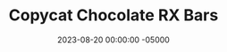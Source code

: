 ---
layout: post
title:  "Copycat Chocolate RX Bars"
date:   2023-08-20 00:00:00 -05000
categories: 
- Recipes
- Protein Powder
permalink: /recipes/rx-bars
image: /assets/Food/Protein Powder/RX/rx-cover.jpg
ing: rx-ing
facts: rx-facts
Prep: 15
Rest: 
Cook: 
Source1: https://www.thekitchn.com/easy-copycat-rx-bar-recipe-256203
Source2: 
whisk: https://s.samsungfood.com/ZKEZd
tags: 
- chocolate bar
- rx bar
- protein bar
- date
- raisin
- almond
- cashew
- peanut
- nut
- chopped nuts
- whey protein powder
- protein powder
- sea salt
- larabar
- lara bar
- no bake
- gluten free
Description: RX Bars are one of the prepackaged snacks that I will occasionally buy, as they're pretty healthy with their protein powder and lack of ultra processed ingredients. They are quite pricey though, so I prefer to make them myself. They're dead simple, and way cheaper than what you can get at the store.
Instructions: 
- Prepare an 8" square baking dish by lining it with parchment paper. Soak your dates in hot water for about 10 minutes to soften. Set aside the water<br><br>

- Blend in the cocoa and protein powder for about 30 seconds, or until fully incorporated.<br><br>

- Finally, blend in the dates. Season with salt to taste. You should have a sticky but workable dough. Add a little of the soaking water if needed<br><br>

- Transfer dough to the pan and flatten into a square. Pack it down, and make sure it's even thickness<br><br>

- Chill in the fridge for a few hours before slicing<br><br>
- <br><br><center><img src="/assets/Food/Protein Powder/RX/rx-6.jpg" alt="" class="instruction-image"></center>
---